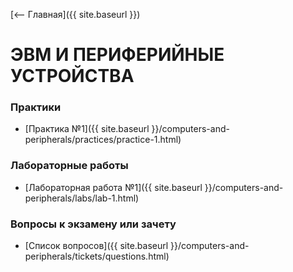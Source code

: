 [⟵ Главная]({{ site.baseurl }})

# **ЭВМ И ПЕРИФЕРИЙНЫЕ УСТРОЙСТВА**

### **Практики**
* [Практика №1]({{ site.baseurl }}/computers-and-peripherals/practices/practice-1.html)

### **Лабораторные работы**
* [Лабораторная работа №1]({{ site.baseurl }}/computers-and-peripherals/labs/lab-1.html)

### **Вопросы к экзамену или зачету**
* [Список вопросов]({{ site.baseurl }}/computers-and-peripherals/tickets/questions.html)
